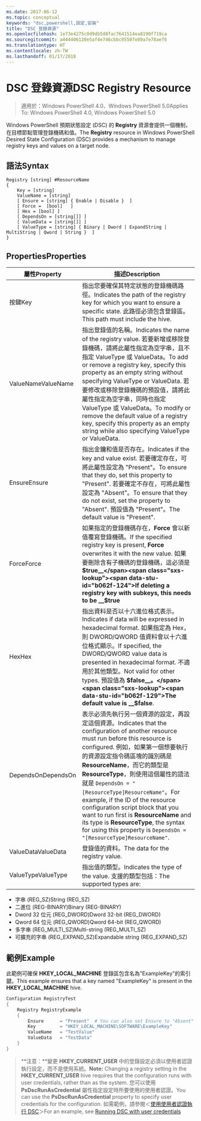 ```yaml
---
ms.date: 2017-06-12
ms.topic: conceptual
keywords: "dsc,powershell,設定,安裝"
title: "DSC 登錄資源"
ms.openlocfilehash: 1e73e4275c0d9db5d8fac7641514ea8190f719ca
ms.sourcegitcommit: a444406120e5af4e746cbbc0558fe89a7e78aef6
ms.translationtype: HT
ms.contentlocale: zh-TW
ms.lasthandoff: 01/17/2018
---
```

# <a name="dsc-registry-resource"></a><span data-ttu-id="b062f-103">DSC 登錄資源</span><span class="sxs-lookup"><span data-stu-id="b062f-103">DSC Registry Resource</span></span>

> <span data-ttu-id="b062f-104">適用於：Windows PowerShell 4.0、Windows PowerShell 5.0</span><span class="sxs-lookup"><span data-stu-id="b062f-104">Applies To: Windows PowerShell 4.0, Windows PowerShell 5.0</span></span>

<span data-ttu-id="b062f-105">Windows PowerShell 預期狀態設定 (DSC) 的 **Registry** 資源會提供一個機制，在目標節點管理登錄機碼和值。</span><span class="sxs-lookup"><span data-stu-id="b062f-105">The **Registry** resource in Windows PowerShell Desired State Configuration (DSC) provides a mechanism to manage registry keys and values on a target node.</span></span>

## <a name="syntax"></a><span data-ttu-id="b062f-106">語法</span><span class="sxs-lookup"><span data-stu-id="b062f-106">Syntax</span></span>

```
Registry [string] #ResourceName
{
    Key = [string]
    ValueName = [string]
    [ Ensure = [string] { Enable | Disable }  ]
    [ Force =  [bool]   ]
    [ Hex = [bool] ]
    [ DependsOn = [string[]] ]
    [ ValueData = [string[]] ]
    [ ValueType = [string] { Binary | Dword | ExpandString | MultiString | Qword | String }  ]
}
```

## <a name="properties"></a><span data-ttu-id="b062f-107">Properties</span><span class="sxs-lookup"><span data-stu-id="b062f-107">Properties</span></span>
|  <span data-ttu-id="b062f-108">屬性</span><span class="sxs-lookup"><span data-stu-id="b062f-108">Property</span></span>  |  <span data-ttu-id="b062f-109">描述</span><span class="sxs-lookup"><span data-stu-id="b062f-109">Description</span></span>   | 
|---|---| 
| <span data-ttu-id="b062f-110">按鍵</span><span class="sxs-lookup"><span data-stu-id="b062f-110">Key</span></span>| <span data-ttu-id="b062f-111">指出您要確保其特定狀態的登錄機碼路徑。</span><span class="sxs-lookup"><span data-stu-id="b062f-111">Indicates the path of the registry key for which you want to ensure a specific state.</span></span> <span data-ttu-id="b062f-112">此路徑必須包含登錄區。</span><span class="sxs-lookup"><span data-stu-id="b062f-112">This path must include the hive.</span></span>| 
| <span data-ttu-id="b062f-113">ValueName</span><span class="sxs-lookup"><span data-stu-id="b062f-113">ValueName</span></span>| <span data-ttu-id="b062f-114">指出登錄值的名稱。</span><span class="sxs-lookup"><span data-stu-id="b062f-114">Indicates the name of the registry value.</span></span> <span data-ttu-id="b062f-115">若要新增或移除登錄機碼，請將此屬性指定為空字串，且不指定 ValueType 或 ValueData。</span><span class="sxs-lookup"><span data-stu-id="b062f-115">To add or remove a registry key, specify this property as an empty string without specifying ValueType or ValueData.</span></span> <span data-ttu-id="b062f-116">若要修改或移除登錄機碼的預設值，請將此屬性指定為空字串，同時也指定 ValueType 或 ValueData。</span><span class="sxs-lookup"><span data-stu-id="b062f-116">To modify or remove the default value of a registry key, specify this property as an empty string while also specifying ValueType or ValueData.</span></span>| 
| <span data-ttu-id="b062f-117">Ensure</span><span class="sxs-lookup"><span data-stu-id="b062f-117">Ensure</span></span>| <span data-ttu-id="b062f-118">指出金鑰和值是否存在。</span><span class="sxs-lookup"><span data-stu-id="b062f-118">Indicates if the key and value exist.</span></span> <span data-ttu-id="b062f-119">若要確定存在，可將此屬性設定為 "Present"。</span><span class="sxs-lookup"><span data-stu-id="b062f-119">To ensure that they do, set this property to "Present".</span></span> <span data-ttu-id="b062f-120">若要確定不存在，可將此屬性設定為 "Absent"。</span><span class="sxs-lookup"><span data-stu-id="b062f-120">To ensure that they do not exist, set the property to "Absent".</span></span> <span data-ttu-id="b062f-121">預設值為 "Present"。</span><span class="sxs-lookup"><span data-stu-id="b062f-121">The default value is "Present".</span></span>| 
| <span data-ttu-id="b062f-122">Force</span><span class="sxs-lookup"><span data-stu-id="b062f-122">Force</span></span>| <span data-ttu-id="b062f-123">如果指定的登錄機碼存在，__Force__ 會以新值覆寫登錄機碼。</span><span class="sxs-lookup"><span data-stu-id="b062f-123">If the specified registry key is present, __Force__ overwrites it with the new value.</span></span> <span data-ttu-id="b062f-124">如果要刪除含有子機碼的登錄機碼，這必須是 __$true__</span><span class="sxs-lookup"><span data-stu-id="b062f-124">If deleting a registry key with subkeys, this needs to be __$true__</span></span>| 
| <span data-ttu-id="b062f-125">Hex</span><span class="sxs-lookup"><span data-stu-id="b062f-125">Hex</span></span>| <span data-ttu-id="b062f-126">指出資料是否以十六進位格式表示。</span><span class="sxs-lookup"><span data-stu-id="b062f-126">Indicates if data will be expressed in hexadecimal format.</span></span> <span data-ttu-id="b062f-127">如果指定為 Hex，則 DWORD/QWORD 值資料會以十六進位格式顯示。</span><span class="sxs-lookup"><span data-stu-id="b062f-127">If specified, the DWORD/QWORD value data is presented in hexadecimal format.</span></span> <span data-ttu-id="b062f-128">不適用於其他類型。</span><span class="sxs-lookup"><span data-stu-id="b062f-128">Not valid for other types.</span></span> <span data-ttu-id="b062f-129">預設值為 __$false__。</span><span class="sxs-lookup"><span data-stu-id="b062f-129">The default value is __$false__.</span></span>| 
| <span data-ttu-id="b062f-130">DependsOn</span><span class="sxs-lookup"><span data-stu-id="b062f-130">DependsOn</span></span>| <span data-ttu-id="b062f-131">表示必須先執行另一個資源的設定，再設定這個資源。</span><span class="sxs-lookup"><span data-stu-id="b062f-131">Indicates that the configuration of another resource must run before this resource is configured.</span></span> <span data-ttu-id="b062f-132">例如，如果第一個想要執行的資源設定指令碼區塊的識別碼是 __ResourceName__，而它的類型是 __ResourceType__，則使用這個屬性的語法就是 `DependsOn = "[ResourceType]ResourceName"`。</span><span class="sxs-lookup"><span data-stu-id="b062f-132">For example, if the ID of the resource configuration script block that you want to run first is __ResourceName__ and its type is __ResourceType__, the syntax for using this property is `DependsOn = "[ResourceType]ResourceName"`.</span></span>| 
| <span data-ttu-id="b062f-133">ValueData</span><span class="sxs-lookup"><span data-stu-id="b062f-133">ValueData</span></span>| <span data-ttu-id="b062f-134">登錄值的資料。</span><span class="sxs-lookup"><span data-stu-id="b062f-134">The data for the registry value.</span></span>| 
| <span data-ttu-id="b062f-135">ValueType</span><span class="sxs-lookup"><span data-stu-id="b062f-135">ValueType</span></span>| <span data-ttu-id="b062f-136">指出值的類型。</span><span class="sxs-lookup"><span data-stu-id="b062f-136">Indicates the type of the value.</span></span> <span data-ttu-id="b062f-137">支援的類型包括：</span><span class="sxs-lookup"><span data-stu-id="b062f-137">The supported types are:</span></span> 
<ul><li><span data-ttu-id="b062f-138">字串 (REG_SZ)</span><span class="sxs-lookup"><span data-stu-id="b062f-138">String (REG_SZ)</span></span></li>


<li><span data-ttu-id="b062f-139">二進位 (REG-BINARY)</span><span class="sxs-lookup"><span data-stu-id="b062f-139">Binary (REG-BINARY)</span></span></li>


<li><span data-ttu-id="b062f-140">Dword 32 位元 (REG_DWORD)</span><span class="sxs-lookup"><span data-stu-id="b062f-140">Dword 32-bit (REG_DWORD)</span></span></li>


<li><span data-ttu-id="b062f-141">Qword 64 位元 (REG_QWORD)</span><span class="sxs-lookup"><span data-stu-id="b062f-141">Qword 64-bit (REG_QWORD)</span></span></li>


<li><span data-ttu-id="b062f-142">多字串 (REG_MULTI_SZ)</span><span class="sxs-lookup"><span data-stu-id="b062f-142">Multi-string (REG_MULTI_SZ)</span></span></li>


<li><span data-ttu-id="b062f-143">可擴充的字串 (REG_EXPAND_SZ)</span><span class="sxs-lookup"><span data-stu-id="b062f-143">Expandable string (REG_EXPAND_SZ)</span></span></li></ul>

## <a name="example"></a><span data-ttu-id="b062f-144">範例</span><span class="sxs-lookup"><span data-stu-id="b062f-144">Example</span></span>
<span data-ttu-id="b062f-145">此範例可確保 **HKEY\_LOCAL\_MACHINE** 登錄區包含名為"ExampleKey"的索引鍵。</span><span class="sxs-lookup"><span data-stu-id="b062f-145">This example ensures that a key named "ExampleKey" is present in the **HKEY\_LOCAL\_MACHINE** hive.</span></span>
```powershell
Configuration RegistryTest
{
    Registry RegistryExample
    {
        Ensure      = "Present"  # You can also set Ensure to "Absent"
        Key         = "HKEY_LOCAL_MACHINE\SOFTWARE\ExampleKey"
        ValueName   = "TestValue"
        ValueData   = "TestData"
    }
}
```

><span data-ttu-id="b062f-146">**注意︰**變更 **HKEY\_CURRENT\_USER** 中的登錄設定必須以使用者認證執行設定，而不是使用系統。</span><span class="sxs-lookup"><span data-stu-id="b062f-146">**Note:** Changing a registry setting in the **HKEY\_CURRENT\_USER** hive requires that the configuration runs with user credentials, rather than as the system.</span></span>
><span data-ttu-id="b062f-147">您可以使用 **PsDscRunAsCredential** 屬性指定設定時所要使用的使用者認證。</span><span class="sxs-lookup"><span data-stu-id="b062f-147">You can use the **PsDscRunAsCredential** property to specify user credentials for the configuration.</span></span> <span data-ttu-id="b062f-148">如需範例，請參閱＜[使用使用者認證執行 DSC](runAsUser.md)＞</span><span class="sxs-lookup"><span data-stu-id="b062f-148">For an example, see [Running DSC with user credentials](runAsUser.md)</span></span>



